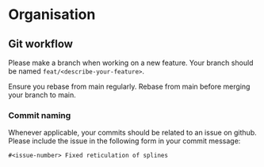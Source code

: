 # Organisation

## Git workflow
Please make a branch when working on a new feature. Your branch should be named `feat/<describe-your-feature>`.

Ensure you rebase from main regularly. Rebase from main before merging your branch to main.

### Commit naming
Whenever applicable, your commits should be related to an issue on github. Please include the issue in the following form in your commit message:
```
#<issue-number> Fixed reticulation of splines
```
